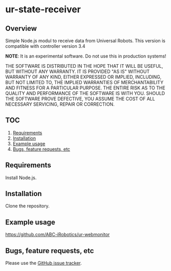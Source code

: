 # ur-state-receiver

## Overview
Simple Node.js modul to receive data from Universal Robots.
This version is compatible with controller version 3.4

**NOTE**: It is an experimental software. Do not use this in production systems!

THE SOFTWARE IS DISTRIBUTED IN THE HOPE THAT IT WILL BE USEFUL, BUT WITHOUT ANY WARRANTY. IT IS PROVIDED "AS IS" WITHOUT WARRANTY OF ANY KIND, EITHER EXPRESSED OR IMPLIED, INCLUDING, BUT NOT LIMITED TO, THE IMPLIED WARRANTIES OF MERCHANTABILITY AND FITNESS FOR A PARTICULAR PURPOSE. THE ENTIRE RISK AS TO THE QUALITY AND PERFORMANCE OF THE SOFTWARE IS WITH YOU. SHOULD THE SOFTWARE PROVE DEFECTIVE, YOU ASSUME THE COST OF ALL NECESSARY SERVICING, REPAIR OR CORRECTION.

## TOC
1. [Requirements](#requirements)
2. [Installation](#installation)
3. [Example usage](#example-usage)
4. [Bugs, feature requests, etc](#bugs-feature-requests-etc)

## Requirements
Install Node.js.

## Installation
Clone the repository.

## Example usage
https://github.com/ABC-iRobotics/ur-webmonitor

## Bugs, feature requests, etc
Please use the [GitHub issue tracker][].

[GitHub issue tracker]: https://github.com/ABC-iRobotics/fanuc-webcontrol/issues